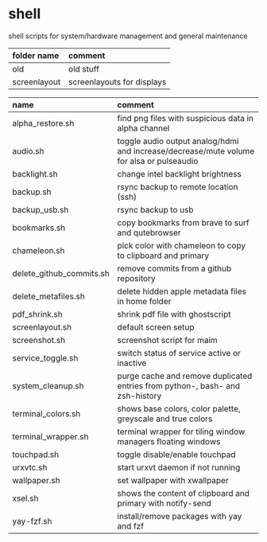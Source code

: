 # shell

shell scripts for system/hardware management and general maintenance

| folder name  | comment                    |
| :----------- | :------------------------- |
| old          | old stuff                  |
| screenlayout | screenlayouts for displays |

| name                     | comment                                                                                  |
| :----------------------- | :--------------------------------------------------------------------------------------- |
| alpha_restore.sh         | find png files with suspicious data in alpha channel                                     |
| audio.sh                 | toggle audio output analog/hdmi and increase/decrease/mute volume for alsa or pulseaudio |
| backlight.sh             | change intel backlight brightness                                                        |
| backup.sh                | rsync backup to remote location (ssh)                                                    |
| backup_usb.sh            | rsync backup to usb                                                                      |
| bookmarks.sh             | copy bookmarks from brave to surf and qutebrowser                                        |
| chameleon.sh             | pick color with chameleon to copy to clipboard and primary                               |
| delete_github_commits.sh | remove commits from a github repository                                                  |
| delete_metafiles.sh      | delete hidden apple metadata files in home folder                                        |
| pdf_shrink.sh            | shrink pdf file with ghostscript                                                         |
| screenlayout.sh          | default screen setup                                                                     |
| screenshot.sh            | screenshot script for maim                                                               |
| service_toggle.sh        | switch status of service active or inactive                                              |
| system_cleanup.sh        | purge cache and remove duplicated entries from python-, bash- and zsh-history            |
| terminal_colors.sh       | shows base colors, color palette, greyscale and true colors                              |
| terminal_wrapper.sh      | terminal wrapper for tiling window managers floating windows                             |
| touchpad.sh              | toggle disable/enable touchpad                                                           |
| urxvtc.sh                | start urxvt daemon if not running                                                        |
| wallpaper.sh             | set wallpaper with xwallpaper                                                            |
| xsel.sh                  | shows the content of clipboard and primary with notify-send                              |
| yay-fzf.sh               | install/remove packages with yay and fzf                                                 |
